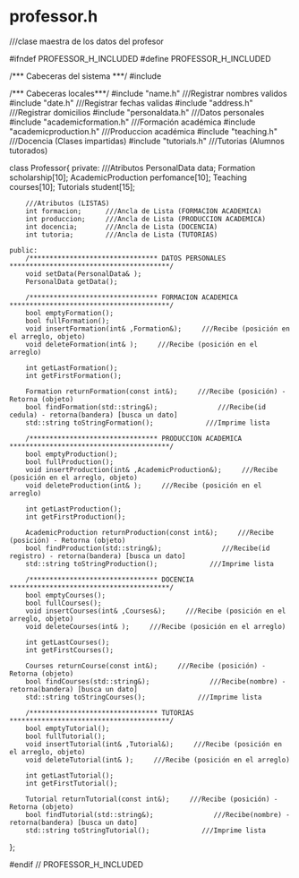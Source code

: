 # professor.h
///clase maestra de los datos del profesor

#ifndef PROFESSOR_H_INCLUDED
#define PROFESSOR_H_INCLUDED

/*** Cabeceras del sistema ***/
#include <string>

/*** Cabeceras locales***/
#include "name.h"                   ///Registrar nombres validos
#include "date.h"                   ///Registrar fechas validas
#include "address.h"                ///Registrar domicilios
#include "personaldata.h"           ///Datos personales
#include "academicformation.h"      ///Formación académica
#include "academicproduction.h"     ///Produccion académica
#include "teaching.h"               ///Docencia (Clases impartidas)
#include "tutorials.h"              ///Tutorias (Alumnos tutorados)

class Professor{
    private:
        ///Atributos
        PersonalData data;
        Formation scholarship[10];
        AcademicProduction perfomance[10];
        Teaching courses[10];
        Tutorials student[15];
        
        ///Atributos (LISTAS)
        int formacion;      ///Ancla de Lista (FORMACION ACADEMICA)
        int produccion;     ///Ancla de Lista (PRODUCCION ACADEMICA)
        int docencia;       ///Ancla de Lista (DOCENCIA)
        int tutoria;        ///Ancla de Lista (TUTORIAS)

    public:
        /******************************** DATOS PERSONALES ****************************************/
        void setData(PersonalData& );
        PersonalData getData();

        /******************************** FORMACION ACADEMICA ****************************************/
        bool emptyFormation();
        bool fullFormation();
        void insertFormation(int& ,Formation&);     ///Recibe (posición en el arreglo, objeto)
        void deleteFormation(int& );     ///Recibe (posición en el arreglo)

        int getLastFormation();
        int getFirstFormation();

        Formation returnFormation(const int&);     ///Recibe (posición) - Retorna (objeto)
        bool findFormation(std::string&);               ///Recibe(id cedula) - retorna(bandera) [busca un dato]
        std::string toStringFormation();             ///Imprime lista

        /******************************** PRODUCCION ACADEMICA ****************************************/
        bool emptyProduction();
        bool fullProduction();
        void insertProduction(int& ,AcademicProduction&);     ///Recibe (posición en el arreglo, objeto)
        void deleteProduction(int& );     ///Recibe (posición en el arreglo)

        int getLastProduction();
        int getFirstProduction();

        AcademicProduction returnProduction(const int&);     ///Recibe (posición) - Retorna (objeto)
        bool findProduction(std::string&);               ///Recibe(id registro) - retorna(bandera) [busca un dato]
        std::string toStringProduction();             ///Imprime lista

        /******************************** DOCENCIA ****************************************/
        bool emptyCourses();
        bool fullCourses();
        void insertCourses(int& ,Courses&);     ///Recibe (posición en el arreglo, objeto)
        void deleteCourses(int& );     ///Recibe (posición en el arreglo)

        int getLastCourses();
        int getFirstCourses();

        Courses returnCourse(const int&);     ///Recibe (posición) - Retorna (objeto)
        bool findCourses(std::string&);               ///Recibe(nombre) - retorna(bandera) [busca un dato]
        std::string toStringCourses();             ///Imprime lista
        
        /******************************** TUTORIAS ****************************************/
        bool emptyTutorial();
        bool fullTutorial();
        void insertTutorial(int& ,Tutorial&);     ///Recibe (posición en el arreglo, objeto)
        void deleteTutorial(int& );     ///Recibe (posición en el arreglo)

        int getLastTutorial();
        int getFirstTutorial();

        Tutorial returnTutorial(const int&);     ///Recibe (posición) - Retorna (objeto)
        bool findTutorial(std::string&);               ///Recibe(nombre) - retorna(bandera) [busca un dato]
        std::string toStringTutorial();             ///Imprime lista
                
};

#endif // PROFESSOR_H_INCLUDED
